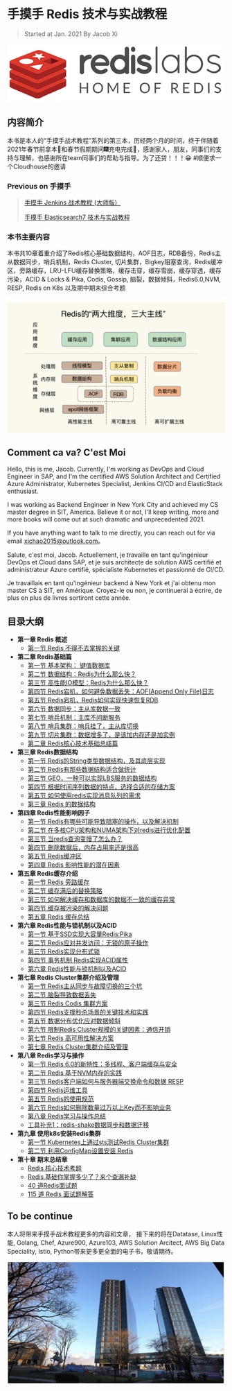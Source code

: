 # 手摸手 Redis 技术与实战教程


> Started at Jan. 2021 By Jacob Xi 

![Alt Image Text](images/indx1_0.png "Body image")


## 内容简介

本书是本人的“手摸手战术教程”系列的第三本，历经两个月的时间，终于伴随着2021年春节前拿本🏡和春节假期期间🎆充电完成🍋，感谢家人，朋友，同事们的支持与理解，也感谢所在team同事们的帮助与指导。为了还贷！！！😁 #顺便求一个Cloudhouse的邀请


### Previous on 手摸手

> [手摸手 Jenkins 战术教程 (大师版）](https://chao-xi.github.io/jxjenkinsbook/)
> 
> [手摸手 Elasticsearch7 技术与实战教程](https://chao-xi.github.io/jxes7book/)

### 本书主要内容

本书共10章着重介绍了Redis核心基础数据结构，AOF日志，RDB备份，Redis主从数据同步，哨兵机制，Redis Cluster, 切片集群，Bigkey阻塞查询，Redis缓冲区，旁路缓存，LRU-LFU缓存替换策略，缓存击穿，缓存雪崩，缓存穿透，缓存污染，ACID & Locks & Pika, Codis, Gossip, 脑裂，数据倾斜，Redis6.0,NVM, RESP, Redis on K8s 以及期中期末综合考题

![Alt Image Text](images/chap1_2.png "Body image")

## Comment ca va? C'est Moi

Hello, this is me, Jacob. Currently, I'm working as DevOps and Cloud Engineer in SAP, and I'm the certified AWS Solution Architect and Certified Azure Administrator, Kubernetes Specialist, Jenkins CI/CD and ElasticStack enthusiast. 

I was working as Backend Engineer in New York City and achieved my CS master degree in SIT, America. Believe it or not, I'll keep writing, more and more books will come out at such dramatic and unprecedented 2021. 

If you have anything want to talk to me directly, you can reach out for via email xichao2015@outlook.com。


Salute, c'est moi, Jacob. Actuellement, je travaille en tant qu'ingénieur DevOps et Cloud dans SAP, et je suis architecte de solution AWS certifié et administrateur Azure certifié, spécialiste Kubernetes et passionné de CI/CD.

Je travaillais en tant qu'ingénieur backend à New York et j'ai obtenu mon master CS à SIT, en Amérique. Croyez-le ou non, je continuerai à écrire, de plus en plus de livres sortiront cette année.

## 目录大纲

* **第一章 Redis 概述**
	* [第一节 Redis 不得不去掌握的关键](https://chao-xi.github.io/jxredisbook/chap1/1redis_intro/)
* **第二章 Redis基础篇**
	* [第一节 基本架构： 键值数据库](https://chao-xi.github.io/jxredisbook/chap2/1redis_kv/) 
	* [第二节 数据结构：Redis为什么那么快？](https://chao-xi.github.io/jxredisbook/chap2/2redis_slowquery/)
	* [第三节 高性能IO模型：Redis为什么那么快？](https://chao-xi.github.io/jxredisbook/chap2/3redis_io/)
	* [第四节 Redis宕机，如何避免数据丢失：AOF(Append Only File)日志](https://chao-xi.github.io/jxredisbook/chap2/4redis_aof_log/)
	* [第五节 Redis宕机，Redis如何实现快速恢复RDB](https://chao-xi.github.io/jxredisbook/chap2/5redis_rdb_snapshot/)
	* [第六节 数据同步：主从库数据一致](https://chao-xi.github.io/jxredisbook/chap2/6redis_master_slave_replicate/)
	* [第七节 哨兵机制：主库不间断服务](https://chao-xi.github.io/jxredisbook/chap2/7redis_master_rescue/)
	* [第八节 哨兵集群：哨兵挂了，主从库切换](https://chao-xi.github.io/jxredisbook/chap2/8redis_sentinel/)
	* [第九节 切片集群：数据增多了，是该加内存还是加实例](https://chao-xi.github.io/jxredisbook/chap2/9redis_slot/)
	* [第二章 Redis核心技术基础总结篇](https://chao-xi.github.io/jxredisbook/chap2/10redis_basic_sum/)
* **第三章 Redis数据结构**
	* [第一节 Redis的String类型数据结构，及其底层实现](https://chao-xi.github.io/jxredisbook/chap3/1redis_string/) 
	* [第二节 Redis有那些数据结构适合做统计](https://chao-xi.github.io/jxredisbook/chap3/2redis_sets/)
	* [第三节 GEO，一种可以实现LBS服务的数据结构](https://chao-xi.github.io/jxredisbook/chap3/3redis_geo/)
	* [第四节 根据时间序列数据的特点，选择合适的存储方案](https://chao-xi.github.io/jxredisbook/chap3/4redis_timeseries/)
	* [第五节 如何使用redis实现消息队列的需求](https://chao-xi.github.io/jxredisbook/chap3/5redis_stream/)
	* [第三章 Redis 的数据结构](https://chao-xi.github.io/jxredisbook/chap3/6redis_ds_sum/)
* **第四章 Redis性能影响因子**
	* [第一节 Redis有哪些可能导致阻塞的操作，以及解决机制](https://chao-xi.github.io/jxredisbook/chap4/1redis_asyn/)
	* [第二节 在多核CPU架构和NUMA架构下对redis进行优化配置](https://chao-xi.github.io/jxredisbook/chap4/2redis_cpu/)
	* [第三节 当redis查询变慢了怎么办？](https://chao-xi.github.io/jxredisbook/chap4/3redis_response/)
	* [第四节 删除数据后，内存占用率还是很高](https://chao-xi.github.io/jxredisbook/chap4/4redis_fragmentation/)
	* [第五节 Redis缓冲区](https://chao-xi.github.io/jxredisbook/chap4/5redis_buffer/)
	* [第四章 Redis 影响性能的潜在因素](https://chao-xi.github.io/jxredisbook/chap4/6redis_slow_respone/)
* **第五章 Redis缓存介绍**
	* [第一节 Redis 旁路缓存](https://chao-xi.github.io/jxredisbook/chap5/1redis_cache/)
	* [第二节 缓存满后的替换策略](https://chao-xi.github.io/jxredisbook/chap5/2redis_cache_full/)
	* [第三节 如何解决缓存和数据库的数据不一致的缓存异常](https://chao-xi.github.io/jxredisbook/chap5/3redis_mysql_uncon/)
	* [第四节 缓存被污染的解决问题](https://chao-xi.github.io/jxredisbook/chap5/4redis_contamination/)
	* [第五章 Redis 缓存总结](https://chao-xi.github.io/jxredisbook/chap5/5redis_cache_summary/)
* **第六章 Redis性能与锁机制以及ACID**
	* [第一节 基于SSD实现大容量Redis:Pika](https://chao-xi.github.io/jxredisbook/chap6/1redis_pika_ssd/)
	* [第二节 Redis应对并发访问：无锁的原子操作](https://chao-xi.github.io/jxredisbook/chap6/2redis_locks/)
	* [第三节 Redis实现分布式锁](https://chao-xi.github.io/jxredisbook/chap6/3redis_distributed_locks/)
	* [第四节 事务机制 Redis实现ACID属性](https://chao-xi.github.io/jxredisbook/chap6/4redis_acid/)
	* [第六章 Redis性能与锁机制以及ACID](https://chao-xi.github.io/jxredisbook/chap6/5redis_perf/)
* **第七章 Redis Cluster集群介绍及管理**
	* [第一节 Redis主从同步与故障切换的三个坑](https://chao-xi.github.io/jxredisbook/chap7/1Redis_master_slave/) 
	* [第二节 脑裂导致数据丢失](https://chao-xi.github.io/jxredisbook/chap7/2redis_brain_split/)
	* [第三节 Redis Codis 集群方案](https://chao-xi.github.io/jxredisbook/chap7/3redis_codis_cluster/)
	* [第四节 Redis支撑秒杀场景的关键技术和实践](https://chao-xi.github.io/jxredisbook/chap7/4redis_spike_sys/)
	* [第五节 数据分布优化应对数据倾斜](https://chao-xi.github.io/jxredisbook/chap7/5redis_data_incline/)
	* [第六节 限制Redis Cluster规模的关键因素：通信开销](https://chao-xi.github.io/jxredisbook/chap7/6redis_cluster_gossip/)
	* [第七节 Redis 高可用性解决方案](ttps://chao-xi.github.io/jxredisbook/chap7/8Redis_HA/)
	* [第七章 Redis Cluster集群介绍及管理](https://chao-xi.github.io/jxredisbook/chap7/7Redis_cluster_summary/)
* **第八章 Redis学习与操作**
	* [第一节 Redis 6.0的新特性：多线程、客户端缓存与安全](https://chao-xi.github.io/jxredisbook/chap8/1redis_6.0_fea/)
	* [第二节 Redis 基于NVM内存的实践](https://chao-xi.github.io/jxredisbook/chap8/2redis_nvm_mem/)
	* [第三节 Redis客户端如何与服务器端交换命令和数据 RESP](https://chao-xi.github.io/jxredisbook/chap8/3redis_RESP/)
	* [第四节 Redis运维工具](https://chao-xi.github.io/jxredisbook/chap8/4redis_opt_tools/)
	* [第五节 Redis的使用规范](https://chao-xi.github.io/jxredisbook/chap8/5redis_protocol/)
	* [第六节 Redis如何删除数量过万以上Key而不影响业务](https://chao-xi.github.io/jxredisbook/chap8/8redis_keys/)
	* [第八章 Redis学习与操作总结](https://chao-xi.github.io/jxredisbook/chap8/6redis_opt_summary/)
	* [工具补充1：redis-shake数据同步和数据迁移](https://chao-xi.github.io/jxredisbook/chap8/7redis_shake/)
* **第九章 使用k8s安装Redis集群**
	* [第一节 Kubernetes上通过sts测试Redis Cluster集群](https://chao-xi.github.io/jxredisbook/chap9/1redis_k8s_sts/)
	* [第二节 利用ConfigMap设置安装 Redis](https://chao-xi.github.io/jxredisbook/chap9/2redis_k8s_config/)
* **第十章 期末总结章**
	* [Redis 核心技术考题](https://chao-xi.github.io/jxredisbook/chap10/1redis_test/)
	* [Redis 基础你掌握多少了？来个查漏补缺](https://chao-xi.github.io/jxredisbook/chap10/3Redis_basic/)
	* [40 道Redis面试题](https://chao-xi.github.io/jxredisbook/chap10/2Redis_interview/)
	* [115 道 Redis 面试题解答](https://chao-xi.github.io/jxredisbook/chap10/4Redis_int_all/)

## To be continue

本人将带来手摸手战术教程更多的内容和文章， 接下来的将在Datatase, Linux性能, Golang, Chef, Azure900, Azure103, AWS Solution Arcitect, AWS Big Data Speciality, Istio, Python带来更多更全面的电子书，敬请期待。

![Alt Image Text](images/indx1_1.png "Body image")